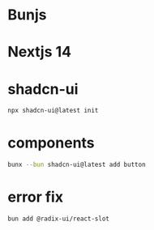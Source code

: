 # Bunjs

# Nextjs 14

# shadcn-ui

```sh
npx shadcn-ui@latest init
```

# components

```sh
bunx --bun shadcn-ui@latest add button
```

# error fix

```sh
bun add @radix-ui/react-slot
```
